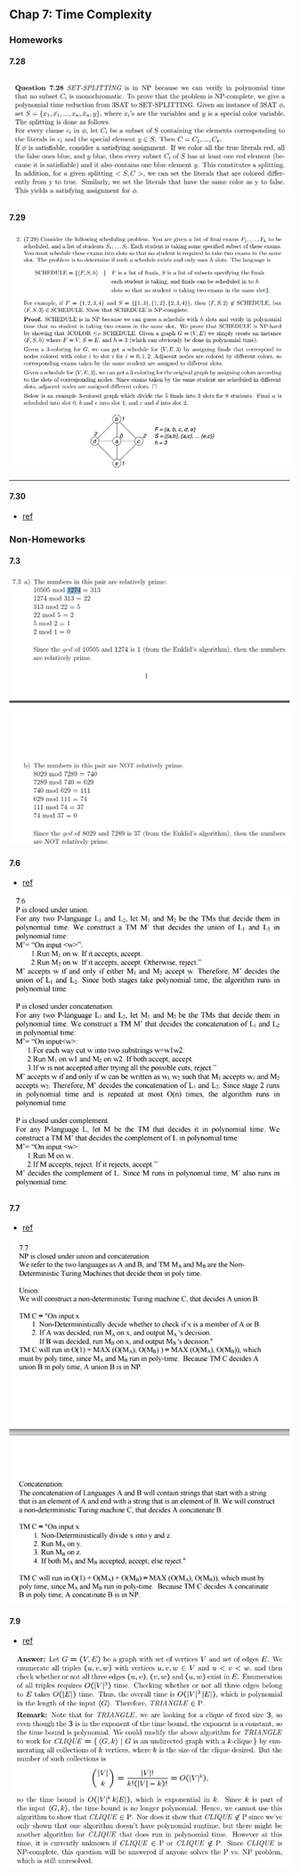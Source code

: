 ## Chap 7: Time Complexity

### Homeworks
#### 7.28
![](../figs/7-28.PNG)
----

#### 7.29
![](../figs/7-29.PNG)

---

#### 7.30
- [ref](http://vorsgald.livejournal.com/39051.html)


### Non-Homeworks
#### 7.3
![](../figs/7-3.PNG)

#### 7.6
- [ref](http://cseweb.ucsd.edu/classes/fa01/cse105_B/hw3ans.pdf)

![](../figs/7-6.PNG)

#### 7.7
- [ref](http://cseweb.ucsd.edu/classes/fa01/cse105_B/hw3ans.pdf)

![](../figs/7-7.PNG)

#### 7.9
- [ref](https://web.njit.edu/~marvin/cs341/hw/hwsoln11.pdf)

![](../figs/7-9.PNG)
